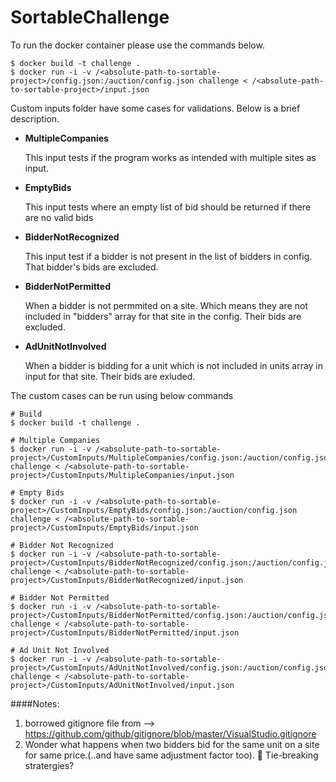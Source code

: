 # SortableChallenge

To run the docker container please use the commands below.

```
$ docker build -t challenge .
$ docker run -i -v /<absolute-path-to-sortable-project>/config.json:/auction/config.json challenge < /<absolute-path-to-sortable-project>/input.json
```

Custom inputs folder have some cases for validations. Below is a brief description.

* **MultipleCompanies**
	
	This input tests if the program works as intended with multiple sites as input.	 
	
* **EmptyBids**

	This input tests where an empty list of bid should be returned if there are no valid bids

* **BidderNotRecognized**
	
	This input test if a bidder is not present in the list of bidders in config. That bidder's bids are excluded.
	
* **BidderNotPermitted**
	
	When a bidder is not permmited on a site. Which means they are not included in "bidders" array for that site in the config. Their bids are excluded.
	
	
* **AdUnitNotInvolved**	
	
	When a bidder is bidding for a unit which is not included in units array in input for that site. Their bids are exluded.
	
The custom cases can be run using below commands

```
# Build 
$ docker build -t challenge .

# Multiple Companies
$ docker run -i -v /<absolute-path-to-sortable-project>/CustomInputs/MultipleCompanies/config.json:/auction/config.json challenge < /<absolute-path-to-sortable-project>/CustomInputs/MultipleCompanies/input.json

# Empty Bids
$ docker run -i -v /<absolute-path-to-sortable-project>/CustomInputs/EmptyBids/config.json:/auction/config.json challenge < /<absolute-path-to-sortable-project>/CustomInputs/EmptyBids/input.json

# Bidder Not Recognized
$ docker run -i -v /<absolute-path-to-sortable-project>/CustomInputs/BidderNotRecognized/config.json:/auction/config.json challenge < /<absolute-path-to-sortable-project>/CustomInputs/BidderNotRecognized/input.json

# Bidder Not Permitted
$ docker run -i -v /<absolute-path-to-sortable-project>/CustomInputs/BidderNotPermitted/config.json:/auction/config.json challenge < /<absolute-path-to-sortable-project>/CustomInputs/BidderNotPermitted/input.json

# Ad Unit Not Involved
$ docker run -i -v /<absolute-path-to-sortable-project>/CustomInputs/AdUnitNotInvolved/config.json:/auction/config.json challenge < /<absolute-path-to-sortable-project>/CustomInputs/AdUnitNotInvolved/input.json

```
	

####Notes:

1. borrowed gitignore file from --> https://github.com/github/gitignore/blob/master/VisualStudio.gitignore 
2. Wonder what happens when two bidders bid for the same unit on a site for same price.(..and have same adjustment factor too). 🤔 Tie-breaking stratergies?